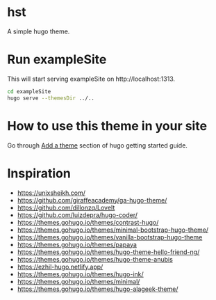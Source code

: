 # hst
A simple hugo theme.

# Run exampleSite
This will start serving exampleSite on http://localhost:1313.

```bash
cd exampleSite
hugo serve --themesDir ../..
```

# How to use this theme in your site
Go through [Add a theme](https://gohugo.io/getting-started/quick-start/#step-3-add-a-theme) section of hugo getting started guide.

# Inspiration
- https://unixsheikh.com/
- https://github.com/giraffeacademy/ga-hugo-theme/
- https://github.com/dillonzq/LoveIt
- https://github.com/luizdepra/hugo-coder/
- https://themes.gohugo.io/themes/contrast-hugo/
- https://themes.gohugo.io/themes/minimal-bootstrap-hugo-theme/
- https://themes.gohugo.io/themes/vanilla-bootstrap-hugo-theme
- https://themes.gohugo.io/themes/papaya
- https://themes.gohugo.io/themes/hugo-theme-hello-friend-ng/
- https://themes.gohugo.io/themes/hugo-theme-anubis
- https://ezhil-hugo.netlify.app/
- https://themes.gohugo.io/themes/hugo-ink/
- https://themes.gohugo.io/themes/minimal/
- https://themes.gohugo.io/themes/hugo-alageek-theme/

